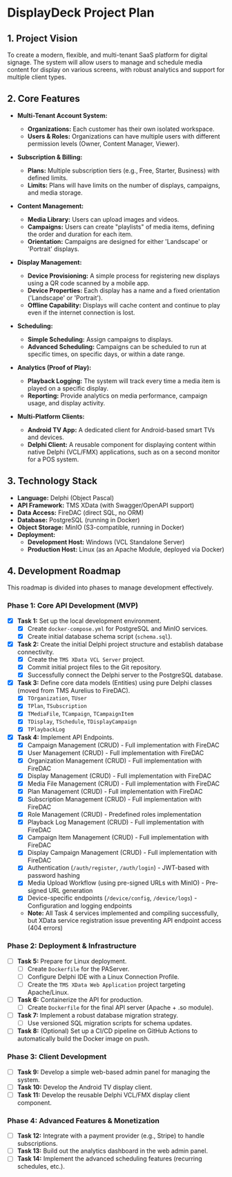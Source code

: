 # DisplayDeck Project Plan

## 1. Project Vision

To create a modern, flexible, and multi-tenant SaaS platform for digital signage. The system will allow users to manage and schedule media content for display on various screens, with robust analytics and support for multiple client types.

## 2. Core Features

*   **Multi-Tenant Account System:**
    *   **Organizations:** Each customer has their own isolated workspace.
    *   **Users & Roles:** Organizations can have multiple users with different permission levels (Owner, Content Manager, Viewer).

*   **Subscription & Billing:**
    *   **Plans:** Multiple subscription tiers (e.g., Free, Starter, Business) with defined limits.
    *   **Limits:** Plans will have limits on the number of displays, campaigns, and media storage.

*   **Content Management:**
    *   **Media Library:** Users can upload images and videos.
    *   **Campaigns:** Users can create "playlists" of media items, defining the order and duration for each item.
    *   **Orientation:** Campaigns are designed for either 'Landscape' or 'Portrait' displays.

*   **Display Management:**
    *   **Device Provisioning:** A simple process for registering new displays using a QR code scanned by a mobile app.
    *   **Device Properties:** Each display has a name and a fixed orientation ('Landscape' or 'Portrait').
    *   **Offline Capability:** Displays will cache content and continue to play even if the internet connection is lost.

*   **Scheduling:**
    *   **Simple Scheduling:** Assign campaigns to displays.
    *   **Advanced Scheduling:** Campaigns can be scheduled to run at specific times, on specific days, or within a date range.

*   **Analytics (Proof of Play):**
    *   **Playback Logging:** The system will track every time a media item is played on a specific display.
    *   **Reporting:** Provide analytics on media performance, campaign usage, and display activity.

*   **Multi-Platform Clients:**
    *   **Android TV App:** A dedicated client for Android-based smart TVs and devices.
    *   **Delphi Client:** A reusable component for displaying content within native Delphi (VCL/FMX) applications, such as on a second monitor for a POS system.

## 3. Technology Stack

*   **Language:** Delphi (Object Pascal)
*   **API Framework:** TMS XData (with Swagger/OpenAPI support)
*   **Data Access:** FireDAC (direct SQL, no ORM)
*   **Database:** PostgreSQL (running in Docker)
*   **Object Storage:** MinIO (S3-compatible, running in Docker)
*   **Deployment:**
    *   **Development Host:** Windows (VCL Standalone Server)
    *   **Production Host:** Linux (as an Apache Module, deployed via Docker)

## 4. Development Roadmap

This roadmap is divided into phases to manage development effectively.

### Phase 1: Core API Development (MVP)

*   [X] **Task 1:** Set up the local development environment.
    *   [X] Create `docker-compose.yml` for PostgreSQL and MinIO services.
    *   [X] Create initial database schema script (`schema.sql`).
*   [X] **Task 2:** Create the initial Delphi project structure and establish database connectivity.
    *   [X] Create the `TMS XData VCL Server` project.
    *   [X] Commit initial project files to the Git repository.
    *   [X] Successfully connect the Delphi server to the PostgreSQL database.
*   [X] **Task 3:** Define core data models (Entities) using pure Delphi classes (moved from TMS Aurelius to FireDAC).
    *   [X] `TOrganization`, `TUser`
    *   [X] `TPlan`, `TSubscription`
    *   [X] `TMediaFile`, `TCampaign`, `TCampaignItem`
    *   [X] `TDisplay`, `TSchedule`, `TDisplayCampaign`
    *   [X] `TPlaybackLog`
*   [X] **Task 4:** Implement API Endpoints.
    *   [X] Campaign Management (CRUD) - Full implementation with FireDAC
    *   [X] User Management (CRUD) - Full implementation with FireDAC  
    *   [X] Organization Management (CRUD) - Full implementation with FireDAC
    *   [X] Display Management (CRUD) - Full implementation with FireDAC
    *   [X] Media File Management (CRUD) - Full implementation with FireDAC
    *   [X] Plan Management (CRUD) - Full implementation with FireDAC
    *   [X] Subscription Management (CRUD) - Full implementation with FireDAC
    *   [X] Role Management (CRUD) - Predefined roles implementation
    *   [X] Playback Log Management (CRUD) - Full implementation with FireDAC
    *   [X] Campaign Item Management (CRUD) - Full implementation with FireDAC
    *   [X] Display Campaign Management (CRUD) - Full implementation with FireDAC
    * [X] Authentication (`/auth/register`, `/auth/login`) - JWT-based with password hashing
    * [X] Media Upload Workflow (using pre-signed URLs with MinIO) - Pre-signed URL generation
    * [X] Device-specific endpoints (`/device/config`, `/device/logs`) - Configuration and logging endpoints
    * **Note:** All Task 4 services implemented and compiling successfully, but XData service registration issue preventing API endpoint access (404 errors)

### Phase 2: Deployment & Infrastructure

*   [ ] **Task 5:** Prepare for Linux deployment.
    *   [ ] Create `Dockerfile` for the PAServer.
    *   [ ] Configure Delphi IDE with a Linux Connection Profile.
    *   [ ] Create the `TMS XData Web Application` project targeting Apache/Linux.
*   [ ] **Task 6:** Containerize the API for production.
    *   [ ] Create `Dockerfile` for the final API server (Apache + .so module).
*   [ ] **Task 7:** Implement a robust database migration strategy.
    *   [ ] Use versioned SQL migration scripts for schema updates.
*   [ ] **Task 8:** (Optional) Set up a CI/CD pipeline on GitHub Actions to automatically build the Docker image on push.

### Phase 3: Client Development

*   [ ] **Task 9:** Develop a simple web-based admin panel for managing the system.
*   [ ] **Task 10:** Develop the Android TV display client.
*   [ ] **Task 11:** Develop the reusable Delphi VCL/FMX display client component.

### Phase 4: Advanced Features & Monetization

*   [ ] **Task 12:** Integrate with a payment provider (e.g., Stripe) to handle subscriptions.
*   [ ] **Task 13:** Build out the analytics dashboard in the web admin panel.
*   [ ] **Task 14:** Implement the advanced scheduling features (recurring schedules, etc.).
